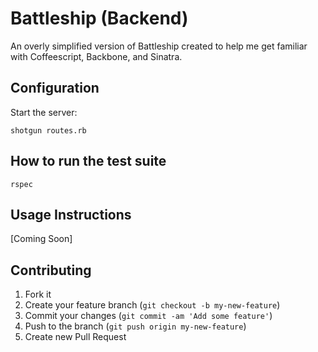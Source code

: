 # Battleship (Backend)
An overly simplified version of Battleship created to help me get familiar with Coffeescript, Backbone, and Sinatra.

## Configuration
Start the server:  
```
shotgun routes.rb
```

## How to run the test suite
```
rspec
```

## Usage Instructions
[Coming Soon]

## Contributing
1. Fork it
2. Create your feature branch (`git checkout -b my-new-feature`)
3. Commit your changes (`git commit -am 'Add some feature'`)
4. Push to the branch (`git push origin my-new-feature`)
5. Create new Pull Request
